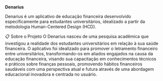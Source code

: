 **Denarius**

Denarius é um aplicativo de educação financeira desenvolvido especificamente para estudantes universitários, idealizado a partir da metodologia Human-Centered Design (HCD).

📋 Sobre o Projeto
O Denarius nasceu de uma pesquisa acadêmica que investigou a realidade dos estudantes universitários em relação à sua saúde financeira. 
O aplicativo foi idealizado para promover o letramento financeiro entre universitários, transformando-os em aliados engajados na causa da educação financeira, visando sua capacitação em conhecimentos técnicos e práticos sobre finanças pessoais, promovendo hábitos financeiros saudáveis com uma perspectiva atual e futura através de uma abordagem educacional inovadora e centrada no usuário.
